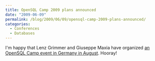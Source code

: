```yaml
---
title: OpenSQL Camp 2009 plans announced
date: "2009-06-09"
permalink: /blog/2009/06/09/opensql-camp-2009-plans-announced/
categories:
  - Conferences
  - Databases
---
```

I'm happy that Lenz Grimmer and Giuseppe Maxia have organized [an OpenSQL Camp event in Germany in August][1]. Hooray!

 [1]: http://opensqlcamp.org/Events/2009/
